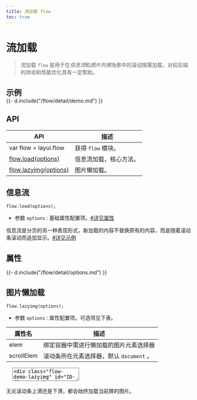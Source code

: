 ```yaml
---
title: 流加载 flow
toc: true
---
```

 
# 流加载

> 流加载 `flow` 是用于在*信息流*和*图片列表*场景中的滚动按需加载，对前后端的体验和性能优化具有一定帮助。

<h2 id="examples" lay-toc="{anchor: null}" style="margin-bottom: 0;">示例</h2>

<style>
.flow-demo{height: 400px; overflow: auto; font-size: 0;}
.flow-demo li{display: inline-block; margin: 0 5px; font-size: 14px; width: 48%;  margin-bottom: 10px; height: 100px; line-height: 100px; text-align: center; background-color: #eee;}
.flow-demo img{width: 100%; height: 100%;}
.flow-demo-lazyimg{height: 300px; overflow: auto; text-align: center;}
.flow-demo-lazyimg img{width: 40%; height: 200px; margin: 0 3px 5px 0; border: none;}
</style>

<div>
{{- d.include("/flow/detail/demo.md") }}
</div>

<h2 id="api" lay-toc="{}">API</h2>

| API | 描述 |
| --- | --- |
| var flow = layui.flow | 获得 `flow` 模块。 |
| [flow.load(options)](#load) | 信息流加载，核心方法。 |
| [flow.lazyimg(options)](#lazyimg) | 图片懒加载。 |

<h2 id="load" lay-toc="{level: 2}">信息流</h2>

`flow.load(options);`

- 参数 `options` : 基础属性配置项。[#详见属性](#options)

信息流是分页的另一种表现形式，新加载的内容不替换原有的内容，而是随着滚动条滚动而追加显示。[#详见示例](#examples)

<h2 id="options" lay-toc="{level: 2, hot: true}">属性</h2>

<div>
{{- d.include("/flow/detail/options.md") }}
</div>

<h2 id="lazyimg" lay-toc="{level: 2}">图片懒加载</h2>

`flow.lazyimg(options);`

- 参数 `options` : 属性配置项。可选项见下表。

| 属性名 | 描述 |
| --- | --- |
| elem | 绑定容器中需进行懒加载的图片元素选择器 |
| scrollElem | 滚动条所在元素选择器，默认 `document` 。 |

<pre class="layui-code" lay-options="{preview: true, layout: ['preview', 'code'], tools: ['full']}">
  <textarea>
<div class="flow-demo-lazyimg" id="ID-flow-demo-lazyimg">
  <!-- <img src="占位图地址" lay-src="图片实际地址"> -->
  <img lay-src="https://unpkg.com/outeres@0.0.11/demo/wallpaper.jpg">
  <img lay-src="https://unpkg.com/outeres@0.0.11/demo/wallpaper.jpg">
  <img lay-src="https://unpkg.com/outeres@0.0.11/demo/wallpaper.jpg">
  <img lay-src="https://unpkg.com/outeres@0.0.11/demo/wallpaper.jpg">
  <img lay-src="https://unpkg.com/outeres@0.0.11/demo/wallpaper.jpg">
  <img lay-src="https://unpkg.com/outeres@0.0.11/demo/wallpaper.jpg">
  <img lay-src="https://unpkg.com/outeres@0.0.11/demo/wallpaper.jpg">
  <img lay-src="https://unpkg.com/outeres@0.0.11/demo/wallpaper.jpg">
  <img lay-src="https://unpkg.com/outeres@0.0.11/demo/wallpaper.jpg">
  <img lay-src="https://unpkg.com/outeres@0.0.11/demo/wallpaper.jpg">
  <img lay-src="https://unpkg.com/outeres@0.0.11/demo/wallpaper.jpg">
  <img lay-src="https://unpkg.com/outeres@0.0.11/demo/wallpaper.jpg">
  <img lay-src="https://unpkg.com/outeres@0.0.11/demo/wallpaper.jpg">
  <img lay-src="https://unpkg.com/outeres@0.0.11/demo/wallpaper.jpg">
</div>

<!-- import layui --> 
<script>
layui.use('flow', function(){
  var flow = layui.flow;
  // 图片懒加载
  flow.lazyimg({
    elem: '#ID-flow-demo-lazyimg img',
    scrollElem: '#ID-flow-demo-lazyimg' // 一般不用设置，此处只是演示需要。
  });
});
</script>
  </textarea>
</pre>

无论滚动条上滑还是下滑，都会始终加载当前屏的图片。

